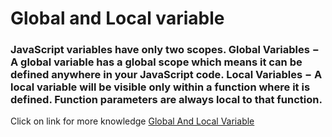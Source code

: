 # Global and Local variable
### JavaScript variables have only two scopes. Global Variables − A global variable has a global scope which means it can be defined anywhere in your JavaScript code. Local Variables − A local variable will be visible only within a function where it is defined. Function parameters are always local to that function.
Click on link for more knowledge [Global And Local Variable](../js/24.global%20%26%20local%20variable.js)